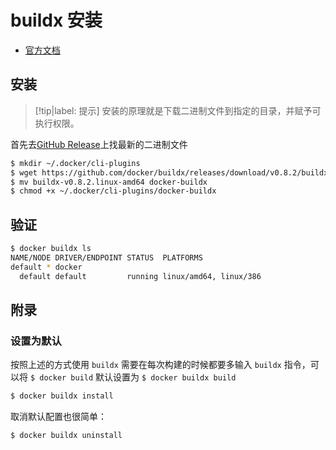 # buildx 安装
* [官方文档](https://docs.docker.com/buildx/working-with-buildx/)

## 安装

> [!tip|label: 提示]
> 安装的原理就是下载二进制文件到指定的目录，并赋予可执行权限。

首先去[GitHub Release](https://github.com/docker/buildx/releases)上找最新的二进制文件

```bash
$ mkdir ~/.docker/cli-plugins
$ wget https://github.com/docker/buildx/releases/download/v0.8.2/buildx-v0.8.2.linux-amd64
$ mv buildx-v0.8.2.linux-amd64 docker-buildx
$ chmod +x ~/.docker/cli-plugins/docker-buildx
```

## 验证

```bash
$ docker buildx ls
NAME/NODE DRIVER/ENDPOINT STATUS  PLATFORMS
default * docker                  
  default default         running linux/amd64, linux/386
```

## 附录

### 设置为默认

按照上述的方式使用 `buildx` 需要在每次构建的时候都要多输入 `buildx` 指令，可以将 `$ docker build` 默认设置为 `$ docker buildx build`

```bash
$ docker buildx install
```

取消默认配置也很简单：

```bash
$ docker buildx uninstall
```
